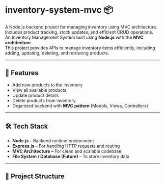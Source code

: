 # inventory-system-mvc 📦 
A Node.js backend project for managing inventory using MVC architecture. Includes product tracking, stock updates, and efficient CRUD operations.
An Inventory Management System built using **Node.js** with the **MVC architecture**.  
This project provides APIs to manage inventory items efficiently, including adding, updating, deleting, and retrieving products.  

---

## 🚀 Features
- Add new products to the inventory  
- View all available products  
- Update product details  
- Delete products from inventory  
- Organized backend with **MVC pattern** (Models, Views, Controllers)  

---

## 🛠️ Tech Stack
- **Node.js** – Backend runtime environment  
- **Express.js** – For handling HTTP requests and routing  
- **MVC Architecture** – For clean and scalable codebase  
- **File System / Database (Future)** – To store inventory data  

---

## 📂 Project Structure
